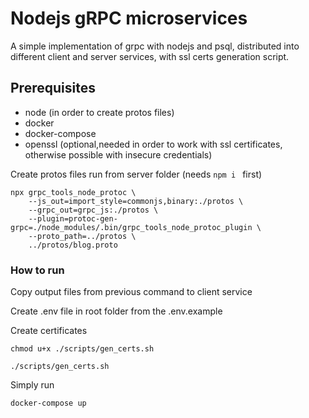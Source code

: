 # Nodejs gRPC microservices

A simple implementation of grpc with nodejs and psql, distributed into different client and server services, with ssl certs generation script.

## Prerequisites

- node (in order to create protos files)
- docker
- docker-compose
- openssl (optional,needed in order to work with ssl certificates, otherwise possible with insecure credentials)

Create protos files run from server folder (needs ```npm i ``` first)

```
npx grpc_tools_node_protoc \              
    --js_out=import_style=commonjs,binary:./protos \
    --grpc_out=grpc_js:./protos \
    --plugin=protoc-gen-grpc=./node_modules/.bin/grpc_tools_node_protoc_plugin \
    --proto_path=../protos \
    ../protos/blog.proto
```

### How to run

Copy output files from previous command to client service

Create .env file in root folder from the .env.example

Create certificates
```
chmod u+x ./scripts/gen_certs.sh

./scripts/gen_certs.sh
```

Simply run
```
docker-compose up 
```